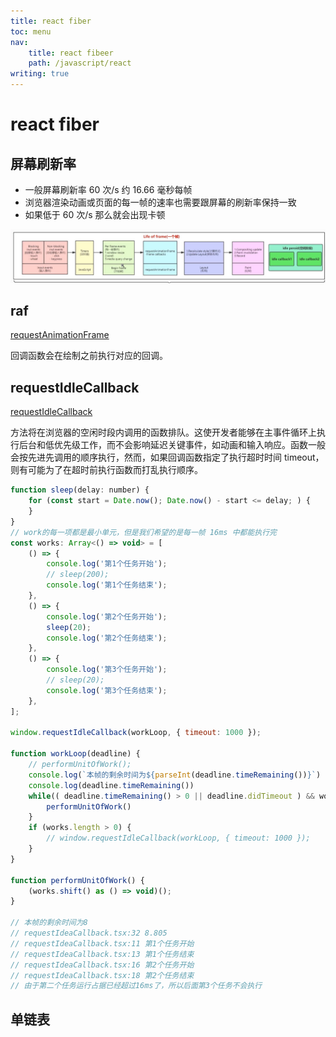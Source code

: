 ```yaml
---
title: react fiber
toc: menu
nav:
    title: react fibeer
    path: /javascript/react
writing: true
---
```


# react fiber

## 屏幕刷新率

-   一般屏幕刷新率 60 次/s 约 16.66 毫秒每帧
-   浏览器渲染动画或页面的每一帧的速率也需要跟屏幕的刷新率保持一致
-   如果低于 60 次/s 那么就会出现卡顿

<img src="./lifeofframe.jpg"/>

## raf

[requestAnimationFrame](https://developer.mozilla.org/zh-CN/docs/Web/API/Window/requestAnimationFrame)

回调函数会在绘制之前执行对应的回调。

## requestIdleCallback

[requestIdleCallback](https://developer.mozilla.org/zh-CN/docs/Web/API/Window/requestIdleCallback)

方法将在浏览器的空闲时段内调用的函数排队。这使开发者能够在主事件循环上执行后台和低优先级工作，而不会影响延迟关键事件，如动画和输入响应。函数一般会按先进先调用的顺序执行，然而，如果回调函数指定了执行超时时间 timeout，则有可能为了在超时前执行函数而打乱执行顺序。

```js
function sleep(delay: number) {
    for (const start = Date.now(); Date.now() - start <= delay; ) {
    }
}
// work的每一项都是最小单元，但是我们希望的是每一帧 16ms 中都能执行完
const works: Array<() => void> = [
    () => {
        console.log('第1个任务开始');
        // sleep(200);
        console.log('第1个任务结束');
    },
    () => {
        console.log('第2个任务开始');
        sleep(20);
        console.log('第2个任务结束');
    },
    () => {
        console.log('第3个任务开始');
        // sleep(20);
        console.log('第3个任务结束');
    },
];

window.requestIdleCallback(workLoop, { timeout: 1000 });

function workLoop(deadline) {
    // performUnitOfWork();
    console.log(`本帧的剩余时间为${parseInt(deadline.timeRemaining())}`)
    console.log(deadline.timeRemaining())
    while(( deadline.timeRemaining() > 0 || deadline.didTimeout ) && works.length > 0){
        performUnitOfWork()
    }
    if (works.length > 0) {
        // window.requestIdleCallback(workLoop, { timeout: 1000 });
    }
}

function performUnitOfWork() {
    (works.shift() as () => void)();
}

// 本帧的剩余时间为8
// requestIdeaCallback.tsx:32 8.805
// requestIdeaCallback.tsx:11 第1个任务开始
// requestIdeaCallback.tsx:13 第1个任务结束
// requestIdeaCallback.tsx:16 第2个任务开始
// requestIdeaCallback.tsx:18 第2个任务结束
// 由于第二个任务运行占据已经超过16ms了，所以后面第3个任务不会执行
```

## 单链表
